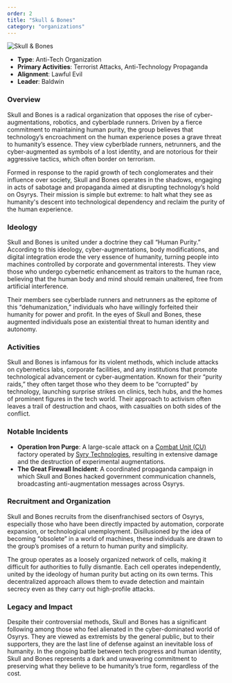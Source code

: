 ```yaml
---
order: 2
title: "Skull & Bones"
category: "organizations"
---
```


![Skull & Bones](/images/skull-and-bones.webp)

- **Type**: Anti-Tech Organization
- **Primary Activities**: Terrorist Attacks, Anti-Technology Propaganda
- **Alignment**: Lawful Evil
- **Leader**: Baldwin

### Overview

Skull and Bones is a radical organization that opposes the rise of cyber-augmentations, robotics, and cyberblade
runners. Driven by a fierce commitment to maintaining human purity, the group believes that technology’s encroachment on
the human experience poses a grave threat to humanity’s essence. They view cyberblade runners, netrunners, and the
cyber-augmented as symbols of a lost identity, and are notorious for their aggressive tactics, which often border on
terrorism.

Formed in response to the rapid growth of tech conglomerates and their influence over society, Skull and Bones operates
in the shadows, engaging in acts of sabotage and propaganda aimed at disrupting technology’s hold on Osyrys. Their
mission is simple but extreme: to halt what they see as humanity's descent into technological dependency and reclaim the
purity of the human experience.

### Ideology

Skull and Bones is united under a doctrine they call “Human Purity.” According to this ideology, cyber-augmentations,
body modifications, and digital integration erode the very essence of humanity, turning people into machines controlled
by corporate and governmental interests. They view those who undergo cybernetic enhancement as traitors to the human
race, believing that the human body and mind should remain unaltered, free from artificial interference.

Their members see cyberblade runners and netrunners as the epitome of this “dehumanization,” individuals who have
willingly forfeited their humanity for power and profit. In the eyes of Skull and Bones, these augmented individuals
pose an existential threat to human identity and autonomy.

### Activities

Skull and Bones is infamous for its violent methods, which include attacks on cybernetics labs, corporate facilities,
and any institutions that promote technological advancement or cyber-augmentation. Known for their “purity raids,” they
often target those who they deem to be “corrupted” by technology, launching surprise strikes on clinics, tech hubs, and
the homes of prominent figures in the tech world. Their approach to activism often leaves a trail of destruction and
chaos, with casualties on both sides of the conflict.

### Notable Incidents

- **Operation Iron Purge**: A large-scale attack on
  a [Combat Unit (CU)](https://www.notion.so/Combat-Unit-CU-16c7b60d6f9680faa998d8168b849eea?pvs=21) factory operated
  by [Syry Technologies](https://www.notion.so/Syry-Technologies-16c7b60d6f9680eb8100ff439b0deb87?pvs=21), resulting in
  extensive damage and the destruction of experimental augmentations.
- **The Great Firewall Incident**: A coordinated propaganda campaign in which Skull and Bones hacked government
  communication channels, broadcasting anti-augmentation messages across Osyrys.

### Recruitment and Organization

Skull and Bones recruits from the disenfranchised sectors of Osyrys, especially those who have been directly impacted by
automation, corporate expansion, or technological unemployment. Disillusioned by the idea of becoming “obsolete” in a
world of machines, these individuals are drawn to the group’s promises of a return to human purity and simplicity.

The group operates as a loosely organized network of cells, making it difficult for authorities to fully dismantle. Each
cell operates independently, united by the ideology of human purity but acting on its own terms. This decentralized
approach allows them to evade detection and maintain secrecy even as they carry out high-profile attacks.

### Legacy and Impact

Despite their controversial methods, Skull and Bones has a significant following among those who feel alienated in the
cyber-dominated world of Osyrys. They are viewed as extremists by the general public, but to their supporters, they are
the last line of defense against an inevitable loss of humanity. In the ongoing battle between tech progress and human
identity, Skull and Bones represents a dark and unwavering commitment to preserving what they believe to be humanity’s
true form, regardless of the cost.
